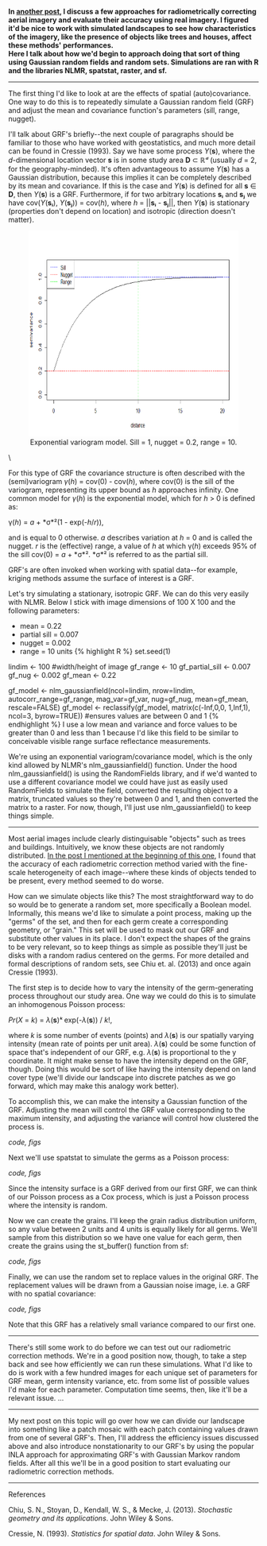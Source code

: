**In [another post](https://rolansen.github.io/radiometric_correction/local_histogram_correction.html), 
I discuss a few approaches for radiometrically correcting aerial imagery and evaluate their accuracy using real imagery. 
I figured it'd be nice to work with simulated landscapes to see how characteristics of the imagery, 
like the presence of objects like trees and houses, affect these methods' performances.  
Here I talk about how we'd begin to approach doing that sort of thing
using Gaussian random fields and random sets.
Simulations are ran with R and the libraries NLMR, spatstat, raster, and sf.**

-----

The first thing I'd like to look at are the effects of spatial (auto)covariance. 
One way to do this is to repeatedly simulate a Gaussian random field (GRF) and adjust the mean and covariance function's parameters (sill, range, nugget). 

I'll talk about GRF's briefly--the next couple of paragraphs should be familiar to those who have worked with geostatistics, and much more detail can be found in Cressie (1993). Say we have some process *Y*(**s**), where the *d*-dimensional location vector **s** is in some study area **D** ⊂ ℝ*ᵈ* (usually *d* = 2, for the geography-minded). It's often advantageous to assume *Y*(**s**) has a Gaussian distribution, because this implies it can be completely described by its mean and covariance. If this is the case and *Y*(**s**) is defined for all **s** &isin; **D**, then *Y*(**s**) is a GRF. Furthermore, if for two arbitrary locations **sᵢ** and **sⱼ** we have cov(*Y*(**sᵢ**), *Y*(**sⱼ**)) = cov(*h*), where *h* = \|\|**sᵢ** - **sⱼ**\|\|, then *Y*(**s**) is stationary (properties don't depend on location) and isotropic (direction doesn't matter).

<div style="text-align: center">
  <figure>
      <img
       src="/assets/variogram.png"
       width="662"
       height="414"
     />
     <figcaption>Exponential variogram model. Sill = 1, nugget = 0.2, range = 10.</figcaption>
  </figure>
</div>\

For this type of GRF the covariance structure is often described with the (semi)variogram *&gamma;*(*h*) = cov(0) - cov(*h*), where cov(0) is the sill of the variogram, representing its upper bound as *h* approaches infinity. One common model for *&gamma;*(*h*) is the exponential model, which for *h* > 0 is defined as: 

&gamma;(*h*) = *a* + *&sigma;*²(1 - exp(-*h*/*r*)), 

and is equal to 0 otherwise. *a* describes variation at *h* = 0 and is called the nugget. *r* is the (effective) range, a value of *h* at which &gamma;(*h*) exceeds 95% of the sill cov(0) = *a* + *&sigma;*². *&sigma;*² is referred to as the partial sill.

GRF's are often invoked when working with spatial data--for example, kriging methods assume the surface of interest is a GRF. 

Let's try simulating a stationary, isotropic GRF. We can do this very easily with NLMR. Below I stick with image dimensions of 100 X 100 and the following parameters:
* mean = 0.22
* partial sill = 0.007
* nugget = 0.002 
* range = 10 units
{% highlight R %}
set.seed(1)

lindim <- 100 #width/height of image
gf_range <- 10
gf_partial_sill <- 0.007 
gf_nug <- 0.002
gf_mean <- 0.22

gf_model <- nlm_gaussianfield(ncol=lindim, nrow=lindim, autocorr_range=gf_range, mag_var=gf_var, nug=gf_nug, mean=gf_mean, rescale=FALSE)
gf_model <- reclassify(gf_model, matrix(c(-Inf,0,0, 1,Inf,1), ncol=3, byrow=TRUE)) #ensures values are between 0 and 1
{% endhighlight %}
I use a low mean and variance and force values to be greater than 0 and less than 1 because I'd like this field to be similar to conceivable visible range surface reflectance measurements. 

We're using an exponential variogram/covariance model, which is the only kind allowed by NLMR's nlm_gaussianfield() function. Under the hood nlm_gaussianfield() is using the RandomFields library, and if we'd wanted to use a different covariance model we could have just as easily used RandomFields to simulate the field, converted the resulting object to a matrix, truncated values so they're between 0 and 1, and then converted the matrix to a raster. For now, though, I'll just use nlm_gaussianfield() to keep things simple.  

-----

Most aerial images include clearly distinguisable "objects" such as trees and buildings. Intuitively, we know these objects are not randomly distributed. [In the post I mentioned at the beginning of this one](https://rolansen.github.io/radiometric_correction/local_histogram_correction.html), I found that the accuracy of each radiometric correction method varied with the fine-scale heterogeneity of each image--where these kinds of objects tended to be present, every method seemed to do worse. 

How can we simulate objects like this? The most straightforward way to do so would be to generate a random set, more specifically a Boolean model. Informally, this means we'd like to simulate a point process, making up the "germs" of the set, and then for each germ create a corresponding geometry, or "grain." This set will be used to mask out our GRF and substitute other values in its place. I don't expect the shapes of the grains to be very relevant, so to keep things as simple as possible they'll just be disks with a random radius centered on the germs. For more detailed and formal descriptions of random sets, see Chiu et. al. (2013) and once again Cressie (1993). 

The first step is to decide how to vary the intensity of the germ-generating process throughout our study area. One way we could do this is to simulate an inhomogenous Poisson process: 

*Pr*(*X* = *k*) = *&lambda;*(**s**)*ᵏ* exp(*-&lambda;*(**s**)) / *k*!, 

where *k* is some number of events (points) and *&lambda;*(**s**) is our spatially varying intensity (mean rate of points per unit area). 
*&lambda;*(**s**) could be some function of space that's independent of our GRF, e.g. *&lambda;*(**s**) is proportional to the y coordinate. It might make sense to have the intensity depend on the GRF, though. Doing this would be sort of like having the intensity depend on land cover type (we'll divide our landscape into discrete patches as we go forward, which may make this analogy work better). 

To accomplish this, we can make the intensity a Gaussian function of the GRF. Adjusting the mean will control the GRF value corresponding to the maximum intensity, and adjusting the variance will control how clustered the process is. 

*code, figs*

Next we'll use spatstat to simulate the germs as a Poisson process:

*code, figs*

Since the intensity surface is a GRF derived from our first GRF, we can think of our Poisson process as a Cox process, which is just a Poisson process where the intensity is random.

Now we can create the grains. I'll keep the grain radius distribution uniform, so any value between 2 units and 4 units is equally likely for all germs. We'll sample from this distribution so we have one value for each germ, then create the grains using the st_buffer() function from sf:

*code, figs*

Finally, we can use the random set to replace values in the original GRF. The replacement values will be drawn from a Gaussian noise image, i.e. a GRF with no spatial covariance: 

*code, figs*

Note that this GRF has a relatively small variance compared to our first one.

-----

There's still some work to do before we can test out our radiometric correction methods. We're in a good position now, though, to take a step back and see how efficiently we can run these simulations. What I'd like to do is work with a few hundred images for each unique set of parameters for GRF mean, germ intensity variance, etc. from some list of possible values I'd make for each parameter. Computation time seems, then, like it'll be a relevant issue. ...

-----

My next post on this topic will go over how we can divide our landscape into something like a patch mosaic with each patch containing values drawn from one of several GRF's. Then, I'll address the efficiency issues discussed above and also introduce nonstationarity to our GRF's by using the popular INLA approach for approximating GRF's with Gaussian Markov random fields. After all this we'll be in a good position to start evaluating our radiometric correction methods.

-----

References

Chiu, S. N., Stoyan, D., Kendall, W. S., & Mecke, J. (2013). *Stochastic geometry and its applications*. John Wiley & Sons.

Cressie, N. (1993). *Statistics for spatial data*. John Wiley & Sons.

